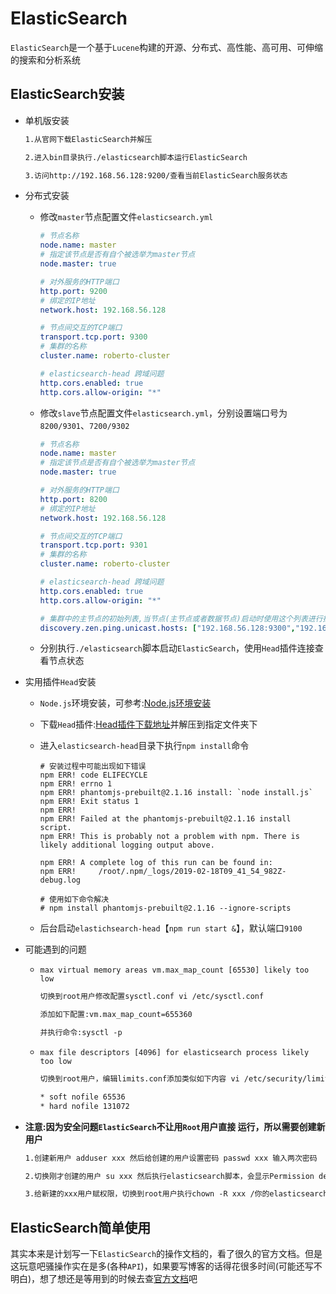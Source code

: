 # ElasticSearch

`ElasticSearch`是一个基于`Lucene`构建的开源、分布式、高性能、高可用、可伸缩的搜索和分析系统

## ElasticSearch安装

- 单机版安装

  ```reStructuredText
  1.从官网下载ElasticSearch并解压
  
  2.进入bin目录执行./elasticsearch脚本运行ElasticSearch
  
  3.访问http://192.168.56.128:9200/查看当前ElasticSearch服务状态
  ```

- 分布式安装

  - 修改`master`节点配置文件`elasticsearch.yml`

    ```yaml
    # 节点名称
    node.name: master
    # 指定该节点是否有自个被选举为master节点
    node.master: true
    
    # 对外服务的HTTP端口
    http.port: 9200
    # 绑定的IP地址
    network.host: 192.168.56.128
    
    # 节点间交互的TCP端口
    transport.tcp.port: 9300
    # 集群的名称
    cluster.name: roberto-cluster
    
    # elasticsearch-head 跨域问题
    http.cors.enabled: true
    http.cors.allow-origin: "*"
    ```

  - 修改`slave`节点配置文件`elasticsearch.yml`，分别设置端口号为`8200/9301`、`7200/9302`

    ```yaml
    # 节点名称
    node.name: master
    # 指定该节点是否有自个被选举为master节点
    node.master: true
    
    # 对外服务的HTTP端口
    http.port: 8200
    # 绑定的IP地址
    network.host: 192.168.56.128
    
    # 节点间交互的TCP端口
    transport.tcp.port: 9301
    # 集群的名称
    cluster.name: roberto-cluster
    
    # elasticsearch-head 跨域问题
    http.cors.enabled: true
    http.cors.allow-origin: "*"
    
    # 集群中的主节点的初始列表,当节点(主节点或者数据节点)启动时使用这个列表进行探测
    discovery.zen.ping.unicast.hosts: ["192.168.56.128:9300","192.168.56.128:9301","192.168.56.128:9302"]
    ```

  - 分别执行`./elasticsearch`脚本启动`ElasticSearch`，使用`Head`插件连接查看节点状态

- 实用插件`Head`安装

  - `Node.js`环境安装，可参考:[Node.js环境安装](https://github.com/RobertoHuang/RGP-LEARNING/blob/master/01.%E7%8E%AF%E5%A2%83%E9%85%8D%E7%BD%AE/%E5%9F%BA%E7%A1%80%E7%8E%AF%E5%A2%83%E5%AE%89%E8%A3%85%E6%95%99%E7%A8%8B.md)

  - 下载`Head`插件:[Head插件下载地址](https://github.com/mobz/elasticsearch-head)并解压到指定文件夹下

  - 进入`elasticsearch-head`目录下执行`npm install`命令

    ```shell
    # 安装过程中可能出现如下错误
    npm ERR! code ELIFECYCLE
    npm ERR! errno 1
    npm ERR! phantomjs-prebuilt@2.1.16 install: `node install.js`
    npm ERR! Exit status 1
    npm ERR!
    npm ERR! Failed at the phantomjs-prebuilt@2.1.16 install script.
    npm ERR! This is probably not a problem with npm. There is likely additional logging output above.
    
    npm ERR! A complete log of this run can be found in:
    npm ERR!     /root/.npm/_logs/2019-02-18T09_41_54_982Z-debug.log
    
    # 使用如下命令解决
    # npm install phantomjs-prebuilt@2.1.16 --ignore-scripts
    ```

  - 后台启动`elastichsearch-head`【`npm run start &`】，默认端口`9100`


- 可能遇到的问题

  - `max virtual memory areas vm.max_map_count [65530] likely too low`

    ```reStructuredText
    切换到root用户修改配置sysctl.conf vi /etc/sysctl.conf 
    
    添加如下配置:vm.max_map_count=655360
    
    并执行命令:sysctl -p
    ```

  - `max file descriptors [4096] for elasticsearch process likely too low`

    ```reStructuredText
    切换到root用户，编辑limits.conf添加类似如下内容 vi /etc/security/limits.conf
    
    * soft nofile 65536
    * hard nofile 131072
    ```

- **注意:因为安全问题`ElasticSearch`不让用`Root`用户直接 运行，所以需要创建新用户**

  ```reStructuredText
  1.创建新用户 adduser xxx 然后给创建的用户设置密码 passwd xxx 输入两次密码
  
  2.切换刚才创建的用户 su xxx 然后执行elasticsearch脚本，会显示Permission denied权限不足
  
  3.给新建的xxx用户赋权限，切换到root用户执行chown -R xxx /你的elasticsearch安装目录
  ```

## ElasticSearch简单使用

其实本来是计划写一下`ElasticSearch`的操作文档的，看了很久的官方文档。但是这玩意吧骚操作实在是多(各种`API`)，如果要写博客的话得花很多时间(可能还写不明白)，想了想还是等用到的时候去查[官方文档](https://www.elastic.co/guide/en/elasticsearch/reference/current/index.html)吧
